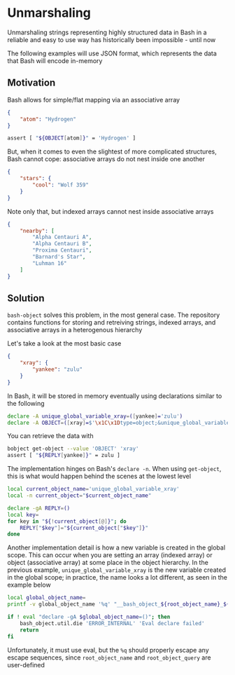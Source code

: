# Unmarshaling

Unmarshaling strings representing highly structured data in Bash in a reliable and easy to use way has historically been impossible - until now

The following examples will use JSON format, which represents the data that Bash will encode in-memory

## Motivation

Bash allows for simple/flat mapping via an associative array

```json
{
	"atom": "Hydrogen"
}
```

```bash
assert [ "${OBJECT[atom]}" = 'Hydrogen' ]
```

But, when it comes to even the slightest of more complicated structures, Bash cannot cope: associative arrays do not nest inside one another

```json
{
	"stars": {
		"cool": "Wolf 359"
	}
}
```

Note only that, but indexed arrays cannot nest inside associative arrays

```json
{
	"nearby": [
		"Alpha Centauri A",
		"Alpha Centauri B",
		"Proxima Centauri",
		"Barnard's Star",
		"Luhman 16"
	]
}
```

## Solution

`bash-object` solves this problem, in the most general case. The repository contains functions for storing and retreiving strings, indexed arrays, and associative arrays in a heterogenous hierarchy

Let's take a look at the most basic case

```json
{
	"xray": {
		"yankee": "zulu"
	}
}
```

In Bash, it will be stored in memory eventually using declarations similar to the following

```sh
declare -A unique_global_variable_xray=([yankee]='zulu')
declare -A OBJECT=([xray]=$'\x1C\x1Dtype=object;&unique_global_variable_xray')
```

You can retrieve the data with

```sh
bobject get-object --value 'OBJECT' 'xray'
assert [ "${REPLY[yankee]}" = zulu ]
```

The implementation hinges on Bash's `declare -n`. When using `get-object`, this is what would happen behind the scenes at the lowest level

```sh
local current_object_name='unique_global_variable_xray'
local -n current_object="$current_object_name"

declare -gA REPLY=()
local key=
for key in "${!current_object[@]}"; do
	REPLY["$key"]="${current_object["$key"]}"
done
```

Another implementation detail is how a new variable is created in the global scope. This can occur when you are setting an array (indexed array) or object (associative array) at some place in the object hierarchy. In the previous example, `unique_global_variable_xray` is the new variable created in the global scope; in practice, the name looks a lot different, as seen in the example below

```sh
local global_object_name=
printf -v global_object_name '%q' "__bash_object_${root_object_name}_${root_object_query}_${RANDOM}_${RANDOM}"

if ! eval "declare -gA $global_object_name=()"; then
	bash_object.util.die 'ERROR_INTERNAL' 'Eval declare failed'
	return
fi
```

Unfortunately, it must use eval, but the `%q` should properly escape any escape sequences, since `root_object_name` and `root_object_query` are user-defined
